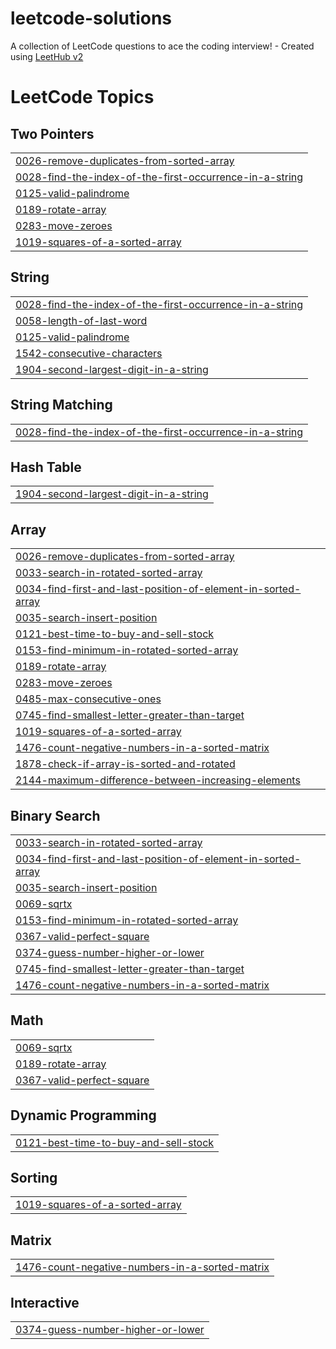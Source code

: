 # leetcode-solutions
A collection of LeetCode questions to ace the coding interview! - Created using [LeetHub v2](https://github.com/arunbhardwaj/LeetHub-2.0)

<!---LeetCode Topics Start-->
# LeetCode Topics
## Two Pointers
|  |
| ------- |
| [0026-remove-duplicates-from-sorted-array](https://github.com/sriharsha3411/leetcode-solutions/tree/master/0026-remove-duplicates-from-sorted-array) |
| [0028-find-the-index-of-the-first-occurrence-in-a-string](https://github.com/sriharsha3411/leetcode-solutions/tree/master/0028-find-the-index-of-the-first-occurrence-in-a-string) |
| [0125-valid-palindrome](https://github.com/sriharsha3411/leetcode-solutions/tree/master/0125-valid-palindrome) |
| [0189-rotate-array](https://github.com/sriharsha3411/leetcode-solutions/tree/master/0189-rotate-array) |
| [0283-move-zeroes](https://github.com/sriharsha3411/leetcode-solutions/tree/master/0283-move-zeroes) |
| [1019-squares-of-a-sorted-array](https://github.com/sriharsha3411/leetcode-solutions/tree/master/1019-squares-of-a-sorted-array) |
## String
|  |
| ------- |
| [0028-find-the-index-of-the-first-occurrence-in-a-string](https://github.com/sriharsha3411/leetcode-solutions/tree/master/0028-find-the-index-of-the-first-occurrence-in-a-string) |
| [0058-length-of-last-word](https://github.com/sriharsha3411/leetcode-solutions/tree/master/0058-length-of-last-word) |
| [0125-valid-palindrome](https://github.com/sriharsha3411/leetcode-solutions/tree/master/0125-valid-palindrome) |
| [1542-consecutive-characters](https://github.com/sriharsha3411/leetcode-solutions/tree/master/1542-consecutive-characters) |
| [1904-second-largest-digit-in-a-string](https://github.com/sriharsha3411/leetcode-solutions/tree/master/1904-second-largest-digit-in-a-string) |
## String Matching
|  |
| ------- |
| [0028-find-the-index-of-the-first-occurrence-in-a-string](https://github.com/sriharsha3411/leetcode-solutions/tree/master/0028-find-the-index-of-the-first-occurrence-in-a-string) |
## Hash Table
|  |
| ------- |
| [1904-second-largest-digit-in-a-string](https://github.com/sriharsha3411/leetcode-solutions/tree/master/1904-second-largest-digit-in-a-string) |
## Array
|  |
| ------- |
| [0026-remove-duplicates-from-sorted-array](https://github.com/sriharsha3411/leetcode-solutions/tree/master/0026-remove-duplicates-from-sorted-array) |
| [0033-search-in-rotated-sorted-array](https://github.com/sriharsha3411/leetcode-solutions/tree/master/0033-search-in-rotated-sorted-array) |
| [0034-find-first-and-last-position-of-element-in-sorted-array](https://github.com/sriharsha3411/leetcode-solutions/tree/master/0034-find-first-and-last-position-of-element-in-sorted-array) |
| [0035-search-insert-position](https://github.com/sriharsha3411/leetcode-solutions/tree/master/0035-search-insert-position) |
| [0121-best-time-to-buy-and-sell-stock](https://github.com/sriharsha3411/leetcode-solutions/tree/master/0121-best-time-to-buy-and-sell-stock) |
| [0153-find-minimum-in-rotated-sorted-array](https://github.com/sriharsha3411/leetcode-solutions/tree/master/0153-find-minimum-in-rotated-sorted-array) |
| [0189-rotate-array](https://github.com/sriharsha3411/leetcode-solutions/tree/master/0189-rotate-array) |
| [0283-move-zeroes](https://github.com/sriharsha3411/leetcode-solutions/tree/master/0283-move-zeroes) |
| [0485-max-consecutive-ones](https://github.com/sriharsha3411/leetcode-solutions/tree/master/0485-max-consecutive-ones) |
| [0745-find-smallest-letter-greater-than-target](https://github.com/sriharsha3411/leetcode-solutions/tree/master/0745-find-smallest-letter-greater-than-target) |
| [1019-squares-of-a-sorted-array](https://github.com/sriharsha3411/leetcode-solutions/tree/master/1019-squares-of-a-sorted-array) |
| [1476-count-negative-numbers-in-a-sorted-matrix](https://github.com/sriharsha3411/leetcode-solutions/tree/master/1476-count-negative-numbers-in-a-sorted-matrix) |
| [1878-check-if-array-is-sorted-and-rotated](https://github.com/sriharsha3411/leetcode-solutions/tree/master/1878-check-if-array-is-sorted-and-rotated) |
| [2144-maximum-difference-between-increasing-elements](https://github.com/sriharsha3411/leetcode-solutions/tree/master/2144-maximum-difference-between-increasing-elements) |
## Binary Search
|  |
| ------- |
| [0033-search-in-rotated-sorted-array](https://github.com/sriharsha3411/leetcode-solutions/tree/master/0033-search-in-rotated-sorted-array) |
| [0034-find-first-and-last-position-of-element-in-sorted-array](https://github.com/sriharsha3411/leetcode-solutions/tree/master/0034-find-first-and-last-position-of-element-in-sorted-array) |
| [0035-search-insert-position](https://github.com/sriharsha3411/leetcode-solutions/tree/master/0035-search-insert-position) |
| [0069-sqrtx](https://github.com/sriharsha3411/leetcode-solutions/tree/master/0069-sqrtx) |
| [0153-find-minimum-in-rotated-sorted-array](https://github.com/sriharsha3411/leetcode-solutions/tree/master/0153-find-minimum-in-rotated-sorted-array) |
| [0367-valid-perfect-square](https://github.com/sriharsha3411/leetcode-solutions/tree/master/0367-valid-perfect-square) |
| [0374-guess-number-higher-or-lower](https://github.com/sriharsha3411/leetcode-solutions/tree/master/0374-guess-number-higher-or-lower) |
| [0745-find-smallest-letter-greater-than-target](https://github.com/sriharsha3411/leetcode-solutions/tree/master/0745-find-smallest-letter-greater-than-target) |
| [1476-count-negative-numbers-in-a-sorted-matrix](https://github.com/sriharsha3411/leetcode-solutions/tree/master/1476-count-negative-numbers-in-a-sorted-matrix) |
## Math
|  |
| ------- |
| [0069-sqrtx](https://github.com/sriharsha3411/leetcode-solutions/tree/master/0069-sqrtx) |
| [0189-rotate-array](https://github.com/sriharsha3411/leetcode-solutions/tree/master/0189-rotate-array) |
| [0367-valid-perfect-square](https://github.com/sriharsha3411/leetcode-solutions/tree/master/0367-valid-perfect-square) |
## Dynamic Programming
|  |
| ------- |
| [0121-best-time-to-buy-and-sell-stock](https://github.com/sriharsha3411/leetcode-solutions/tree/master/0121-best-time-to-buy-and-sell-stock) |
## Sorting
|  |
| ------- |
| [1019-squares-of-a-sorted-array](https://github.com/sriharsha3411/leetcode-solutions/tree/master/1019-squares-of-a-sorted-array) |
## Matrix
|  |
| ------- |
| [1476-count-negative-numbers-in-a-sorted-matrix](https://github.com/sriharsha3411/leetcode-solutions/tree/master/1476-count-negative-numbers-in-a-sorted-matrix) |
## Interactive
|  |
| ------- |
| [0374-guess-number-higher-or-lower](https://github.com/sriharsha3411/leetcode-solutions/tree/master/0374-guess-number-higher-or-lower) |
<!---LeetCode Topics End-->